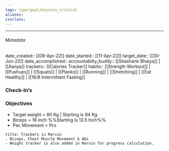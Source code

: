 ```yaml
---
tags: type/goal/mission_critical
aliases:
cssclass: 
---
```

---

###### Metadata 
date_created:: [[09-Apr-22]]
date_started:: [[11-Apr-22]]
target_date:: [[30-Jun-22]]
date_accomplished::
accountabilty_buddy:: [[Shashank Bhaiya]] | [[Aanya]] 
trackers:: [[Calories Tracker]]
habits:: [[Strength Workout]] | [[Pushups]] | [[Squats]] | [[Planks]] | [[Running]] | [[Stretching]] | [[Eat Healthy]] | [[16/8 Intermittent Fasting]] 

### Check-In’s 
### Objectives
- Target weight = 80 Kg | Starting is 94 Kg
- Biceps = 16 Inch %%Starting is 13.5 Inch%%
- Pec Movement = Pro

```ad-info
title: Trackers in Marvin
- Biceps, Chest Muscle Movement & Abs 
- Weight tracker is also added in Marvin for progress calculation.
```
